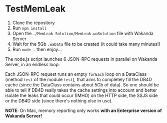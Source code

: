 # TestMemLeak
1. Clone the repository
2. Run `npm install`
3. Open the `./MemLeak Solution/MemLeak.waSolution` file with Wakanda Server
4. Wait for the 5Gb `.waData` file to be created (it could take many minutes!)
5. Run `node .` then enjoy...

The node.js script launches 6 JSON-RPC requests in parallel on Wakanda Server, in an endless loop.

Each JSON-RPC request runs an empty `forEach` loop on a DataClass (method `test` of the module `test`), that aims to completely fill the DB4D cache (since the DataClass contains about 5Gb of data). So one should be able to tell if DB4D really takes the cache settings into account and better isolate the leaks that could occur (IMHO) on the HTTP side, the SSJS side or the DB4D side (since there's nothing else in use).

**NOTE**: On Mac, memory reporting only works **with an Enterprise version of Wakanda Server!**
